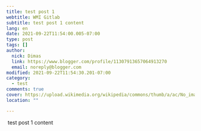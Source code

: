 ```yaml
---
title: test post 1
webtitle: WMI Gitlab
subtitle: test post 1 content
lang: en
date: 2021-09-22T11:54:00.005-07:00
type: post
tags: []
author:
  nick: Dimas
  link: https://www.blogger.com/profile/11307913657064913270
  email: noreply@blogger.com
modified: 2021-09-22T11:54:30.201-07:00
category:
  - test
comments: true
cover: https://upload.wikimedia.org/wikipedia/commons/thumb/a/ac/No_image_available.svg/2048px-No_image_available.svg.png
location: ""

---
```


<p>&nbsp;test post 1 content</p>